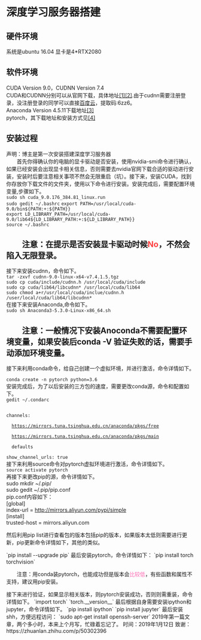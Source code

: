 # 深度学习服务器搭建 #
## 硬件环境 ##
系统是ubuntu 16.04 显卡是4*RTX2080
## 软件环境 ##
CUDA Version 9.0，CUDNN Version 7.4  
CUDA和CUDNN分别可以从官网下载，具体地址[[1]](https://developer.nvidia.com/cuda-90-download-archive "With a Title")[[2]](https://developer.nvidia.com/cudnn "With a Title").由于cudnn需要注册登录，没注册登录的同学可以直接[百度云](https://pan.baidu.com/s/1efrWr9Qn8pTu8vDJrSmCsg)，提取码:6zz6。   
Anaconda Version 4.5.11下载地址[[3]](https://www.anaconda.com/download/)     
pytorch，其下载地址和安装方式见[[4]](https://pytorch.org/)
## 安装过程 ##
声明：博主是第一次安装搭建深度学习服务器  
&#8195;&#8195;首先你得确认你的电脑的显卡驱动是否安装，使用nvidia-smi命令进行确认，如果已经安装会出现显卡相关信息，否则需要去nvidia官网下载合适的驱动进行安装，安装时后要注意相关事项不然会无限重启（坑）。接下来，安装CUDA，找到你存放你下载文件的文件夹，使用以下命令进行安装。安装完成后，需要配置环境变量,步骤如下。   
`sudo sh cuda_9.0.176_384.81_linux.run`  
`sudo gedit ~/.bashrc`
`export PATH=/usr/local/cuda-9.0/bin${PATH:+:${PATH}}`  
`export LD_LIBRARY_PATH=/usr/local/cuda-9.0/lib64${LD_LIBRARY_PATH:+:${LD_LIBRARY_PATH}}`  
`source ~/.bashrc`


&#8195;&#8195;注意：在提示是否安装显卡驱动时候<font color="#FF4040">No</font>，不然会陷入无限登录。
---

接下来安装cudnn，命令如下。   
`tar -zxvf cudnn-9.0-linux-x64-v7.4.1.5.tgz`  
`sudo cp cuda/include/cudnn.h /usr/local/cuda/include`  
`sudo cp cuda/lib64/libcudnn* /usr/local/cuda/lib64`  
`sudo chmod a+r/usr/local/cuda/inclue/cudnn.h /user/local/cuda/lib64/libcudnn*`  
在接下来安装Anaconda,命令如下。  
`sudo sh Anaconda3-5.3.0-Linux-x86_64.sh`

&#8195;&#8195;注意：一般情况下安装Anoconda不需要配置环境变量，如果安装后conda -V 验证失败的话，需要手动添加环境变量。
---
接下来利用conda命令，给自己创建一个虚拟环境，并进行激活，命令详情如下。 
 
`conda create -n pytorch python=3.6`   
安装完成后，为了以后安装的三方包的速度，需要更改conda源，命令和配置如下。  
`gedit ~/.condarc`  
<code>  
channels:    
&#8195;&#8195;https://mirrors.tuna.tsinghua.edu.cn/anaconda/pkgs/free  
&#8195;&#8195;https://mirrors.tuna.tsinghua.edu.cn/anaconda/pkgs/main  
&#8195;&#8195;defaults  
show_channel_urls: true
</code>  
接下来利用source命令对pytorch虚拟环境进行激活，命令详情如下。  
`source activate pytorch`  
再接下来更改pip的源，命令详情如下。  
sudo mkdir ~/.pip/  
sudo gedit ~/.pip/pip.conf  
pip.conf内容如下：  
[global]  
index-url = http://mirrors.aliyun.com/pypi/simple  
[install]  
trusted-host = mirrors.aliyun.com
<p>   
然后利用pip list进行查看包的版本包括pip的版本，如果版本太低则需要进行更新，pip更新命令详情如下，其他的类似。  
</p>
`pip  install --upgrade pip`  
最后安装pytorch，命令详情如下：  
`pip install torch torchvision`
<p>  
&#8195;&#8195;注意：用conda装pytorch，也能成功但是版本会<font color="#FF69B4">比较低</font>，有些函数和属性不支持，建议用pip安装。
</p>
接下来进行验证，如果显示相关版本，则pytorch安装成功，否则则需重装，命令详情如下。  
`import torch`  
`torch.__version__`  
最后根据自身需要安装ipython和jupyter，命令详情如下。
`pip install ipython`  
`pip install jupyter`  
最后安装shh，方便远程访问：  
`sudo apt-get install openssh-server`  
2019年第一篇文章，两个多小时，本来上个月写，忙碌着忘记了。  
时间：2019年1月12日  
致谢：https://zhuanlan.zhihu.com/p/50302396